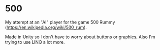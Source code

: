 # 500

My attempt at an "AI" player for the game 500 Rummy (https://en.wikipedia.org/wiki/500_rum).

Made in Unity so I don't have to worry about buttons or graphics. Also I'm trying to use LINQ a lot more.
